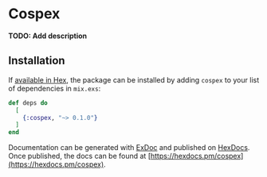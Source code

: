 # Cospex

**TODO: Add description**

## Installation

If [available in Hex](https://hex.pm/docs/publish), the package can be installed
by adding `cospex` to your list of dependencies in `mix.exs`:

```elixir
def deps do
  [
    {:cospex, "~> 0.1.0"}
  ]
end
```

Documentation can be generated with [ExDoc](https://github.com/elixir-lang/ex_doc)
and published on [HexDocs](https://hexdocs.pm). Once published, the docs can
be found at [https://hexdocs.pm/cospex](https://hexdocs.pm/cospex).

